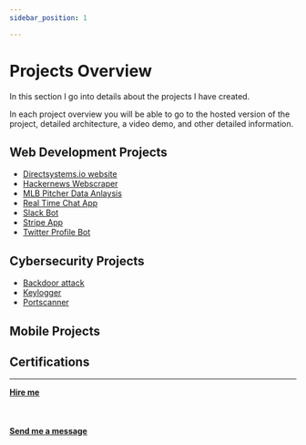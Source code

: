 ```yaml
---
sidebar_position: 1

---
```


# Projects Overview

In this section I go into details about the projects I have created.

In each project overview you will be able to go to the hosted version of the project, detailed architecture, a video demo, and other detailed information.

## Web Development Projects
* [Directsystems.io website](/docs/projects/Directsystems.io/projectoverview)
* [Hackernews Webscraper](/docs/projects/Firebase%20blog%20application/projectoverview)
* [MLB Pitcher Data Anlaysis](/docs/projects/MLB%20Pitchers%20Data%20Analysis/projectoverview)
* [Real Time Chat App](/docs/projects/Real%20Time%20Chat%20App/projectoverview)
* [Slack Bot](/docs/projects/slack%20bot/projectoverview)
* [Stripe App](/docs/projects/stripe%20app/projectoverview)
* [Twitter Profile Bot](/docs/projects/Twitter%20Profile%20Bot/projectoverview)

## Cybersecurity Projects
* [Backdoor attack](/docs/projects/backdoor%20attack/projectoverview)
* [Keylogger](/docs/projects/Keylogger/projectoverview)
* [Portscanner](/docs/projects/portscanner/projectoverview)
## Mobile Projects

## Certifications


<hr></hr>

<a href="https://calendly.com/mattherzog/business-chat" target="_blank"><b><u>Hire me</u></b></a>
<br></br>
<br></br>
<a href="mailto:matt@mattherzog.me" target="_blank"><b><u>Send me a message</u></b></a>

<!-- 

Let's discover **Docusaurus in less than 5 minutes**.

## Getting Started

Get started by **creating a new site**.

Or **try Docusaurus immediately** with **[docusaurus.new](https://docusaurus.new)**.

### What you'll need

- [Node.js](https://nodejs.org/en/download/) version 16.14 or above:
  - When installing Node.js, you are recommended to check all checkboxes related to dependencies.

## Generate a new site

Generate a new Docusaurus site using the **classic template**.

The classic template will automatically be added to your project after you run the command:

```bash
npm init docusaurus@latest my-website classic
```

You can type this command into Command Prompt, Powershell, Terminal, or any other integrated terminal of your code editor.

The command also installs all necessary dependencies you need to run Docusaurus.

## Start your site

Run the development server:

```bash
cd my-website
npm run start
```

The `cd` command changes the directory you're working with. In order to work with your newly created Docusaurus site, you'll need to navigate the terminal there.

The `npm run start` command builds your website locally and serves it through a development server, ready for you to view at http://localhost:3000/.

Open `docs/intro.md` (this page) and edit some lines: the site **reloads automatically** and displays your changes. -->
